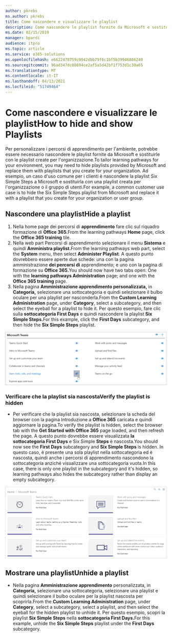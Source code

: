 ```yaml
---
author: pkrebs
ms.author: pkrebs
title: Come nascondere e visualizzare le playlist
description: Come nascondere le playlist fornite da Microsoft e sostituirle con le playlist create per l'organizzazione.
ms.date: 02/15/2019
manager: bpardi
audience: itpro
ms.topic: article
ms.service: o365-solutions
ms.openlocfilehash: e6622478759c9942dbb79f6c1bf5b39946886240
ms.sourcegitcommit: 96ad347dc08694ce2af5a5d42bf1f753d1c30a65
ms.translationtype: MT
ms.contentlocale: it-IT
ms.lasthandoff: 04/13/2021
ms.locfileid: "51749464"
---
```

# <a name="how-to-hide-and-show-playlists"></a><span data-ttu-id="1d9ce-103">Come nascondere e visualizzare le playlist</span><span class="sxs-lookup"><span data-stu-id="1d9ce-103">How to hide and show Playlists</span></span>

<span data-ttu-id="1d9ce-104">Per personalizzare i percorsi di apprendimento per l'ambiente, potrebbe essere necessario nascondere le playlist fornite da Microsoft e sostituirle con le playlist create per l'organizzazione.</span><span class="sxs-lookup"><span data-stu-id="1d9ce-104">To tailor learning pathways for your environment, you may need to hide playlists provided by Microsoft and replace them with playlists that you create for your organization.</span></span> <span data-ttu-id="1d9ce-105">Ad esempio, un caso d'uso comune per i clienti è nascondere la playlist Six Simple Steps a Microsoft e sostituirla con una playlist creata per l'organizzazione o il gruppo di utenti.</span><span class="sxs-lookup"><span data-stu-id="1d9ce-105">For example, a common customer use case is to hide the Six Simple Steps playlist from Microsoft and replace it with a playlist that you create for your organization or user group.</span></span> 

## <a name="hide-a-playlist"></a><span data-ttu-id="1d9ce-106">Nascondere una playlist</span><span class="sxs-lookup"><span data-stu-id="1d9ce-106">Hide a playlist</span></span>

1. <span data-ttu-id="1d9ce-107">Nella home page dei percorsi di **apprendimento** fare clic sul riquadro formazione di **Office 365.**</span><span class="sxs-lookup"><span data-stu-id="1d9ce-107">From the learning pathways **Home** page, click the **Office 365 training** tile.</span></span>
2. <span data-ttu-id="1d9ce-108">Nella web part Percorsi di apprendimento selezionare il menu **Sistema** e quindi **Amministra playlist.**</span><span class="sxs-lookup"><span data-stu-id="1d9ce-108">From the learning pathways web part, select the **System** menu, then select **Administer Playlist**.</span></span> <span data-ttu-id="1d9ce-109">A questo punto dovrebbero essere aperte due schede: una con la pagina amministrazione **dei percorsi di** apprendimento; e uno con la pagina di formazione su **Office 365.**</span><span class="sxs-lookup"><span data-stu-id="1d9ce-109">You should now have two tabs open: One with the **learning pathways Administration** page; and one with the **Office 365 training** page.</span></span> 
3. <span data-ttu-id="1d9ce-110">Nella pagina **Amministrazione apprendimento personalizzata,** in **Categoria,** selezionare una sottocategoria e quindi selezionare il bulbo oculare per una playlist per nasconderla.</span><span class="sxs-lookup"><span data-stu-id="1d9ce-110">From the **Custom Learning Administration** page, under **Category**, select a subcategory, and then select the eyeball for a playlist to hide it.</span></span> <span data-ttu-id="1d9ce-111">Per questo esempio, fare clic sulla **sottocategoria First Days** e quindi nascondere la playlist **Six Simple Steps.**</span><span class="sxs-lookup"><span data-stu-id="1d9ce-111">For this example, click the **First Days** subcategory, and then hide the **Six Simple Steps** playlist.</span></span>  

![Scheda Browser che mostra la pagina Introduzione a Office 365](cg-hideplaylist.png)

### <a name="verify-the-playlist-is-hidden"></a><span data-ttu-id="1d9ce-113">Verificare che la playlist sia nascosta</span><span class="sxs-lookup"><span data-stu-id="1d9ce-113">Verify the playlist is hidden</span></span>
- <span data-ttu-id="1d9ce-114">Per verificare che la playlist sia nascosta, selezionare la scheda del browser con la pagina Introduzione a **Office 365** caricata e quindi aggiornare la pagina.</span><span class="sxs-lookup"><span data-stu-id="1d9ce-114">To verify the playlist is hidden, select the browser tab with the **Get Started with Office 365** page loaded, and then refresh the page.</span></span> <span data-ttu-id="1d9ce-115">A questo punto dovrebbe essere visualizzata **la sottocategoria First Days** e Six Simple **Steps** è nascosta.</span><span class="sxs-lookup"><span data-stu-id="1d9ce-115">You should now see the **First Days** subcategory and **Six Simple Steps** is hidden.</span></span> <span data-ttu-id="1d9ce-116">In questo caso, è presente una sola playlist nella sottocategoria ed è nascosta, quindi anche i percorsi di apprendimento nascondono la sottocategoria anziché visualizzare una sottocategoria vuota.</span><span class="sxs-lookup"><span data-stu-id="1d9ce-116">In this case, there is only one playlist in the subcategory and it's hidden, so learning pathways also hides the subcategory rather than display an empty subcategory.</span></span> 

![Browser con pagina Introduzione a Office 365 aggiornata](cg-hideplaylistrefresh.png)

## <a name="unhide-a-playlist"></a><span data-ttu-id="1d9ce-118">Mostrare una playlist</span><span class="sxs-lookup"><span data-stu-id="1d9ce-118">Unhide a playlist</span></span>

- <span data-ttu-id="1d9ce-119">Nella pagina **Amministrazione apprendimento** personalizzata, in **Categoria,** selezionare una sottocategoria, selezionare una playlist e quindi selezionare il bulbo oculare per la playlist nascosta per scoprirla.</span><span class="sxs-lookup"><span data-stu-id="1d9ce-119">From the **Custom Learning Administration** page, under **Category**, select a subcategory, select a playlist, and then select the eyeball for the hidden playlist to unhide it.</span></span> <span data-ttu-id="1d9ce-120">Per questo esempio, scopri la playlist **Six Simple Steps** nella **sottocategoria First Days.**</span><span class="sxs-lookup"><span data-stu-id="1d9ce-120">For this example, unhide the **Six Simple Steps** playlist under the **First Days** subcategory.</span></span>  

